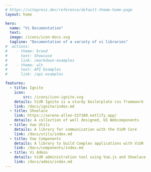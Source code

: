 ```yaml
---
# https://vitepress.dev/reference/default-theme-home-page
layout: home

hero:
  name: "Vi Documentation"
  text: 
  image: /icons/icon-docs.svg
  tagline: "Documentation of a variety of vi libraries"
#  actions:
#    - theme: brand
#      text: Showcase
#      link: /markdown-examples
#    - theme: alt
#      text: API Examples
#      link: /api-examples

features:
  - title: Ignite
    icon: 
        src: /icons/icon-ignite.svg
    details: ViUR Ignite is a sturdy boilerplate css framework
    link: /docs/ignite/index.md
  - title: Shoelace
    link: https://serene-allen-537100.netlify.app/
    details: A collection of well designed, UI Webcomponents
  - title: Vue Utils
    details: A library for communication with the ViUR Core
    link: /docs/utils/index.md
  - title: Vue Components
    details: A library to build Complex applications with ViUR
    link: /docs/components/index.md
  - title: Vi Admin
    details: ViUR administration tool using Vue.js and Shoelace
    link: /docs/admin/index.md
---
```


